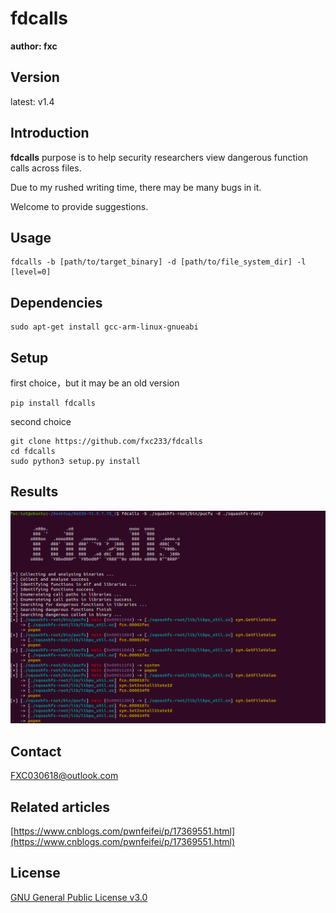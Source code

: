# fdcalls

**author: fxc**

## Version

latest: v1.4

## Introduction

**fdcalls** purpose is to help security researchers view dangerous function calls across files.

Due to my rushed writing time, there may be many bugs in it.

Welcome to provide suggestions.

## Usage

```shell
fdcalls -b [path/to/target_binary] -d [path/to/file_system_dir] -l [level=0]
```

## Dependencies

```shell
sudo apt-get install gcc-arm-linux-gnueabi
```

## Setup

first choice，but it may be an old version

```shell
pip install fdcalls
```

second choice

```shell
git clone https://github.com/fxc233/fdcalls
cd fdcalls
sudo python3 setup.py install
```

## Results

![1](./img/1.png)

## Contact

FXC030618@outlook.com

## Related articles

[https://www.cnblogs.com/pwnfeifei/p/17369551.html](https://www.cnblogs.com/pwnfeifei/p/17369551.html)

## License

[GNU General Public License v3.0](https://github.com/fxc233/fdcalls/blob/main/LICENSE)